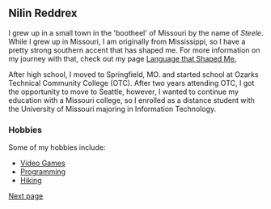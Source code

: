 ## Nilin Reddrex

I grew up in a small town in the 'bootheel' of Missouri by the name of _Steele_. While I grew up in Missouri, I am originally from Mississippi, so I have a pretty strong southern accent that has shaped me. For more information on my journey with that, check out my page [Language that Shaped Me.](LanguageThatShapedMe.md)

 After high school, I moved to Springfield, MO. and started school at Ozarks Technical Community College (OTC). After two years attending OTC, I got the opportunity to move to Seattle, however, I wanted to continue my education with a Missouri college, so I enrolled as a distance student with the University of Missouri majoring in Information Technology. 

### Hobbies
Some of my hobbies include:
- [Video Games](VideoGames.md)
- [Programming](Programming.md)
- [Hiking](Hiking.md)

[Next page](VideoGames.md)
